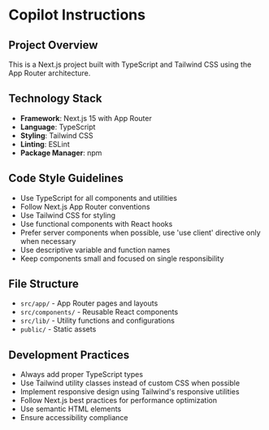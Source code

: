 # Copilot Instructions

<!-- Use this file to provide workspace-specific custom instructions to Copilot. For more details, visit https://code.visualstudio.com/docs/copilot/copilot-customization#_use-a-githubcopilotinstructionsmd-file -->

## Project Overview

This is a Next.js project built with TypeScript and Tailwind CSS using the App Router architecture.

## Technology Stack

- **Framework**: Next.js 15 with App Router
- **Language**: TypeScript
- **Styling**: Tailwind CSS
- **Linting**: ESLint
- **Package Manager**: npm

## Code Style Guidelines

- Use TypeScript for all components and utilities
- Follow Next.js App Router conventions
- Use Tailwind CSS for styling
- Use functional components with React hooks
- Prefer server components when possible, use 'use client' directive only when necessary
- Use descriptive variable and function names
- Keep components small and focused on single responsibility

## File Structure

- `src/app/` - App Router pages and layouts
- `src/components/` - Reusable React components
- `src/lib/` - Utility functions and configurations
- `public/` - Static assets

## Development Practices

- Always add proper TypeScript types
- Use Tailwind utility classes instead of custom CSS when possible
- Implement responsive design using Tailwind's responsive utilities
- Follow Next.js best practices for performance optimization
- Use semantic HTML elements
- Ensure accessibility compliance
